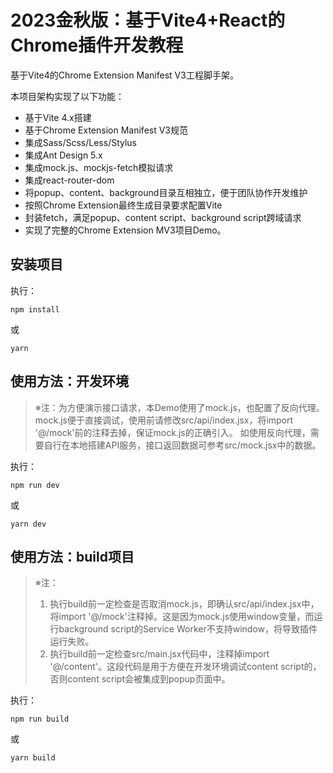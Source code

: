 # 2023金秋版：基于Vite4+React的Chrome插件开发教程

基于Vite4的Chrome Extension Manifest V3工程脚手架。

本项目架构实现了以下功能：

- 基于Vite 4.x搭建
- 基于Chrome Extension Manifest V3规范
- 集成Sass/Scss/Less/Stylus
- 集成Ant Design 5.x
- 集成mock.js、mockjs-fetch模拟请求
- 集成react-router-dom
- 将popup、content、background目录互相独立，便于团队协作开发维护
- 按照Chrome Extension最终生成目录要求配置Vite
- 封装fetch，满足popup、content script、background script跨域请求
- 实现了完整的Chrome Extension MV3项目Demo。


## 安装项目
执行：
```
npm install
```
或
```
yarn
```

## 使用方法：开发环境

> ※注：为方便演示接口请求，本Demo使用了mock.js，也配置了反向代理。
> mock.js便于直接调试，使用前请修改src/api/index.jsx，将import '@/mock'前的注释去掉，保证mock.js的正确引入。
> 如使用反向代理，需要自行在本地搭建API服务，接口返回数据可参考src/mock.jsx中的数据。

执行：
```
npm run dev
```
或
```
yarn dev
```

## 使用方法：build项目

> ※注：
> 1. 执行build前一定检查是否取消mock.js，即确认src/api/index.jsx中，将import '@/mock'注释掉。这是因为mock.js使用window变量，而运行background script的Service Worker不支持window，将导致插件运行失败。
> 2. 执行build前一定检查src/main.jsx代码中，注释掉import '@/content'。这段代码是用于方便在开发环境调试content script的，否则content script会被集成到popup页面中。

执行：
```
npm run build
```
或
```
yarn build
```


